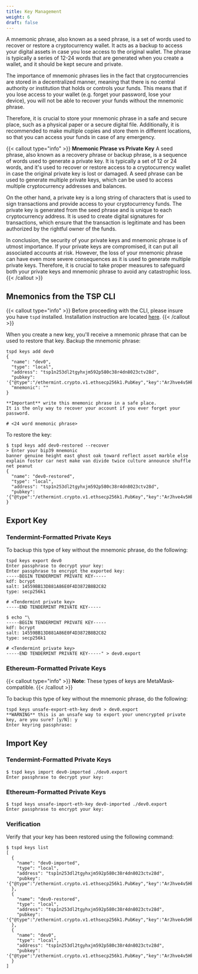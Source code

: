 ```yaml
---
title: Key Management
weight: 6
draft: false
---
```


A mnemonic phrase, also known as a seed phrase, is a set of words used to recover or restore a cryptocurrency wallet.
It acts as a backup to access your digital assets in case you lose access to the original wallet. The phrase is
typically a series of 12-24 words that are generated when you create a wallet, and it should be kept secure and
private.

The importance of mnemonic phrases lies in the fact that cryptocurrencies are stored in a decentralized manner,
meaning that there is no central authority or institution that holds or controls your funds. This means that if
you lose access to your wallet (e.g. forget your password, lose your device), you will not be able to recover
your funds without the mnemonic phrase.

Therefore, it is crucial to store your mnemonic phrase in a safe and secure place, such as a physical paper or
a secure digital file. Additionally, it is recommended to make multiple copies and store them in different
locations, so that you can access your funds in case of any emergency.

{{< callout type="info" >}}
**Mnemonic Phrase vs Private Key** A seed phrase, also known as a recovery phrase or backup phrase, is a sequence of words used to generate a private key. It is typically a set of 12 or 24 words, and it's used to recover or restore access to a cryptocurrency wallet in case the original private key is lost or damaged. A seed phrase can be used to generate multiple private keys, which can be used to access multiple cryptocurrency addresses and balances.

On the other hand, a private key is a long string of characters that is used to sign transactions and provide access to your cryptocurrency funds. The private key is generated from the seed phrase and is unique to each cryptocurrency address. It is used to create digital signatures for transactions, which ensure that the transaction is legitimate and has been authorized by the rightful owner of the funds.

In conclusion, the security of your private keys and mnemonic phrase is of utmost importance. If your private keys are compromised, it can put all associated accounts at risk. However, the loss of your mnemonic phrase can have even more severe consequences as it is used to generate multiple private keys. Therefore, it is crucial to take proper measures to safeguard both your private keys and mnemonic phrase to avoid any catastrophic loss.
{{< /callout >}}

## Mnemonics from the TSP CLI

{{< callout type="info" >}}
Before proceeding with the CLI, please insure you have `tspd` installed. Installation instruction are located [here](/docs/protocol/tsp-cli/single-node).
{{< /callout >}}

When you create a new key, you'll receive a mnemonic phrase that can be used to restore that key. Backup the mnemonic phrase:

```
tspd keys add dev0
{
  "name": "dev0",
  "type": "local",
  "address": "tsp1n253dl2tgyhxjm592p580c38r4dn8023ctv28d",
  "pubkey": '{"@type":"/ethermint.crypto.v1.ethsecp256k1.PubKey","key":"ArJhve4v5HkLm+F7ViASU/rAGx7YrwU4+XKV2MNJt+Cq"}',
  "mnemonic": ""
}

**Important** write this mnemonic phrase in a safe place.
It is the only way to recover your account if you ever forget your password.

# <24 word mnemonic phrase>
```

To restore the key:

```
$ tspd keys add dev0-restored --recover
> Enter your bip39 mnemonic
banner genuine height east ghost oak toward reflect asset marble else explain foster car nest make van divide twice culture announce shuffle net peanut
{
  "name": "dev0-restored",
  "type": "local",
  "address": "tsp1n253dl2tgyhxjm592p580c38r4dn8023ctv28d",
  "pubkey": '{"@type":"/ethermint.crypto.v1.ethsecp256k1.PubKey","key":"ArJhve4v5HkLm+F7ViASU/rAGx7YrwU4+XKV2MNJt+Cq"}'
}
```

## Export Key

### Tendermint-Formatted Private Keys

To backup this type of key without the mnemonic phrase, do the following:

```
tspd keys export dev0
Enter passphrase to decrypt your key:
Enter passphrase to encrypt the exported key:
-----BEGIN TENDERMINT PRIVATE KEY-----
kdf: bcrypt
salt: 14559BB13D881A86E0F4D3872B8B2C82
type: secp256k1

# <Tendermint private key>
-----END TENDERMINT PRIVATE KEY-----

$ echo "\
-----BEGIN TENDERMINT PRIVATE KEY-----
kdf: bcrypt
salt: 14559BB13D881A86E0F4D3872B8B2C82
type: secp256k1

# <Tendermint private key>
-----END TENDERMINT PRIVATE KEY-----" > dev0.export
```

### Ethereum-Formatted Private Keys

{{< callout type="info" >}}
**Note**: These types of keys are MetaMask-compatible.
{{< /callout >}}

To backup this type of key without the mnemonic phrase, do the following:

```
tspd keys unsafe-export-eth-key dev0 > dev0.export
**WARNING** this is an unsafe way to export your unencrypted private key, are you sure? [y/N]: y
Enter keyring passphrase:
```

## Import Key

### Tendermint-Formatted Private Keys

```
$ tspd keys import dev0-imported ./dev0.export
Enter passphrase to decrypt your key:
```

### Ethereum-Formatted Private Keys

```
$ tspd keys unsafe-import-eth-key dev0-imported ./dev0.export
Enter passphrase to encrypt your key:
```

### Verification

Verify that your key has been restored using the following command:

```
$ tspd keys list
[
  {
    "name": "dev0-imported",
    "type": "local",
    "address": "tsp1n253dl2tgyhxjm592p580c38r4dn8023ctv28d",
    "pubkey": '{"@type":"/ethermint.crypto.v1.ethsecp256k1.PubKey","key":"ArJhve4v5HkLm+F7ViASU/rAGx7YrwU4+XKV2MNJt+Cq"}'
  },
  {
    "name": "dev0-restored",
    "type": "local",
    "address": "tsp1n253dl2tgyhxjm592p580c38r4dn8023ctv28d",
    "pubkey": '{"@type":"/ethermint.crypto.v1.ethsecp256k1.PubKey","key":"ArJhve4v5HkLm+F7ViASU/rAGx7YrwU4+XKV2MNJt+Cq"}'
  },
  {
    "name": "dev0",
    "type": "local",
    "address": "tsp1n253dl2tgyhxjm592p580c38r4dn8023ctv28d",
    "pubkey": '{"@type":"/ethermint.crypto.v1.ethsecp256k1.PubKey","key":"ArJhve4v5HkLm+F7ViASU/rAGx7YrwU4+XKV2MNJt+Cq"}'
  }
]
```